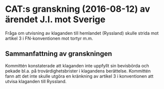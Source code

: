 # CAT:s granskning (2016-08-12) av ärendet J.I. mot Sverige

Fråga om utvisning av klaganden till hemlandet (Ryssland) skulle strida mot artikel 3 i FN\-konventionen mot tortyr m.m.


## Sammanfattning av granskningen

Kommittén konstaterade att klaganden inte uppfyllt sin bevisbörda och pekade bl.a. på trovärdighetsbrister i klagandens berättelse. Kommittén fann att det inte skulle utgöra en kränkning av artikel 3 i konventionen att utvisa klaganden till Ryssland.
